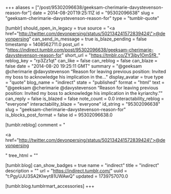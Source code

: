 +++
aliases = ["/post/95302096638/geeksam-cherimarie-davystevenson-reason-for"]
date = 2014-08-20T19:25:11Z
id = "95302096638"
slug = "geeksam-cherimarie-davystevenson-reason-for"
type = "tumblr-quote"

[tumblr]
should_open_in_legacy = true
source = "<a href=\"http://twitter.com/devonpersing/status/502134241572839424\">@devonpersing</a>"
can_send_in_message = true
is_blaze_pending = false
timestamp = 1408562711.0
post_url = "https://indirect.tumblr.com/post/95302096638/geeksam-cherimarie-davystevenson-reason-for"
short_url = "https://tmblr.co/ZY3jby1OmSfR_"
reblog_key = "rp3Zz1qt"
can_like = false
can_reblog = false
can_blaze = false
date = "2014-08-20 19:25:11 GMT"
summary = "@geeksam @cherimarie @davystevenson “Reason for leaving previous position: Invited my boss to acknowledge his implication in the..."
display_avatar = true
type = "quote"
blog_name = "indirect"
state = "published"
format = "html"
text = "@geeksam @cherimarie @davystevenson &ldquo;Reason for leaving previous position: Invited my boss to acknowledge his implication in the kyriarchy.&rdquo;"
can_reply = false
is_blazed = false
note_count = 0.0
interactability_reblog = "everyone"
interactability_blaze = "everyone"
id_string = "95302096638"
slug = "geeksam-cherimarie-davystevenson-reason-for"
is_blocks_post_format = false
id = 95302096638.0

[tumblr.reblog]
comment = "<p><a href=\"http://twitter.com/devonpersing/status/502134241572839424\">@devonpersing</a></p>"
tree_html = ""

[tumblr.blog]
can_show_badges = true
name = "indirect"
title = "indirect"
description = ""
url = "https://indirect.tumblr.com/"
uuid = "t:PgyUJU3SA2Klwyt81UWAwQ"
updated = 1739757070.0

[tumblr.blog.tumblrmart_accessories]
+++

